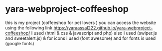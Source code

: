 # yara-webproject-coffeeshop
this is my project (coffeeshop for pet lovers ) you can access the website using the following link 
https://yaraassal222.github.io/yara-webproject-coffeeshop/
I used (html & css & javascript and php)  also i used (swiper.js and sweetalert.js) 
& for icons i used (font awesome) and for fonts is used (google fonts)


